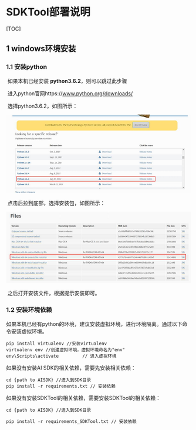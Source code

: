 # SDKTool部署说明

[TOC]

## 1 windows环境安装

### 1.1 安装python

​	如果本机已经安装 **python3.6.2**，则可以跳过此步骤

​      进入python官网https://www.python.org/downloads/

​      选择python3.6.2，如图所示：

![img](../img/ENV/python_install.png)

​      点击后拉到底部，选择安装包，如图所示：

![img](../img/ENV/python_windows.png)

​         之后打开安装文件，根据提示安装即可。

 

### 1.2 安装环境依赖

如果本机已经有python的环境，建议安装虚拟环境，进行环境隔离。通过以下命令安装虚拟环境。

```
pip install virtualenv //安装virtualenv
virtualenv env //创建虚拟环境，虚拟环境命名为"env"
env\Scripts\activate         // 进入虚拟环境
```

如果没有安装AI SDK的相关依赖，需要先安装相关依赖：

```
cd {path to AISDK} //进入到SDK目录
pip install -r requirements.txt // 安装依赖
```

如果没有安装SDKTool的相关依赖，需要安装SDKTool的相关依赖：

`cd {path to AISDK} //进入到SDK目录`

`pip install -r requirements_SDKTool.txt // 安装依赖`

